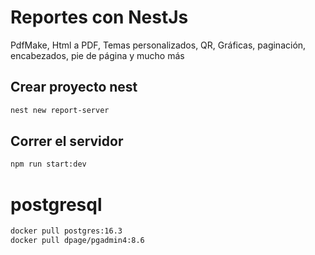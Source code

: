 # Reportes con NestJs

PdfMake, Html a PDF, Temas personalizados, QR, Gráficas, paginación, encabezados, pie de página y mucho más

## Crear proyecto nest

```sh
nest new report-server
```

## Correr el servidor

```sh
npm run start:dev
```

# postgresql

```sh
docker pull postgres:16.3
docker pull dpage/pgadmin4:8.6
```
